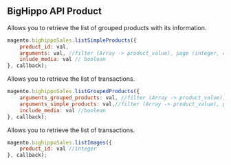 ## BigHippo API Product

Allows you to retrieve the list of grouped products with its information.

```js
magento.bighippoSales.listSimpleProducts({
	product_id: val,
	arguments: val, //filter (Array -> product_value), page (integer, default 1), pageSize (integer, default 8), sort (roduct_value [ASC|DESC])
	inlude_media: val // boolean
}, callback);
```

Allows you to retrieve the list of transactions.

```js
magento.bighippoSales.listGroupedProducts({
	arguments_grouped_products: val, //filter (Array -> product_value), page (integer, default 1), pageSize (integer, default 8), sort (roduct_value [ASC|DESC])
	arguments_simple_products: val,//filter (Array -> product_value), page (integer, default 1), pageSize (integer, default 8), sort (roduct_value [ASC|DESC])
	include_media: val //boolean
}, callback);
```

Allows you to retrieve the list of transactions.

```js
magento.bighippoSales.listImages({
	product_id: val //integer
}, callback);
```